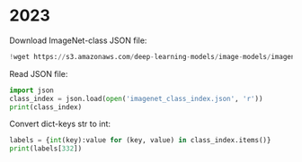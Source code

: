 # 2023
Download ImageNet-class JSON file:
```python
!wget https://s3.amazonaws.com/deep-learning-models/image-models/imagenet_class_index.json
```

Read JSON file:
```python
import json
class_index = json.load(open('imagenet_class_index.json', 'r'))
print(class_index)
```

Convert dict-keys str to int:
```python
labels = {int(key):value for (key, value) in class_index.items()}
print(labels[332])
```

